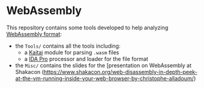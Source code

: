 # WebAssembly #

This repository contains some tools developed to help analyzing [WebAssembly format](https://webassembly.org):

 - the `Tools/` contains all the tools including:
    - a [Kaitai](https://kaitai.io) module for parsing `.wasm` files
    - a [IDA Pro](https://www.hex-rays.com/products/ida) processor and loader for the file format
 - the `Misc/` contains the slides for the [presentation on WebAssembly at Shakacon (https://www.shakacon.org/web-disassembly-in-depth-peek-at-the-vm-running-inside-your-web-browser-by-christophe-alladoum/)


